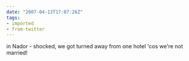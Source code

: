 ```yaml
---
date: "2007-04-13T17:07:26Z"
tags:
- imported
- from-twitter
---
```

in Nador - shocked, we got turned away from one hotel 'cos we're not married\!
